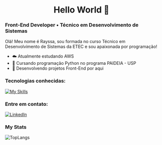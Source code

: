 <h1 align="center">
  Hello World 👋
</h1>

<!--<div align="center">
   <img height="380em" src=""/>
</div>-->


### Front-End Developer • Técnico em Desenvolvimento de Sistemas

Olá! Meu nome é Rayssa, sou formada no curso Técnico em Desenvolvimento de Sistemas da ETEC e sou apaixonada por programação!

- ☁️ Atualmente estudando AWS
- 🤖 Cursando programação Python no programa PAIDEIA - USP
- 📌 Desenvolvendo projetos Front-End por aqui


### Tecnologias conhecidas:

[![My Skills](https://skillicons.dev/icons?i=html,js,css,angular,react,ts,aws,git,mysql,arduino,py&theme=dark&perline=6)](https://skillicons.dev)
<!--<div style="display:flex; gap: 5px">
<img height="40px" src="https://user-images.githubusercontent.com/25181517/192108372-f71d70ac-7ae6-4c0d-8395-51d8870c2ef0.png" alt="Git Icon">
<img height="40px" src="https://user-images.githubusercontent.com/25181517/183890595-779a7e64-3f43-4634-bad2-eceef4e80268.png" alt="Angular Icon">
<img height="40px" src="https://user-images.githubusercontent.com/25181517/117447155-6a868a00-af3d-11eb-9cfe-245df15c9f3f.png" alt="JavaScript Icon">
<img height="40px" src="https://user-images.githubusercontent.com/25181517/183890598-19a0ac2d-e88a-4005-a8df-1ee36782fde1.png" alt="TypeScript Icon">
<img height="40px" src="https://user-images.githubusercontent.com/25181517/192158954-f88b5814-d510-4564-b285-dff7d6400dad.png" alt="HTML Icon">
<img height="40px" src="https://user-images.githubusercontent.com/25181517/183898674-75a4a1b1-f960-4ea9-abcb-637170a00a75.png" alt="CSS Icon">
<img height="40px" src="https://user-images.githubusercontent.com/25181517/183423507-c056a6f9-1ba8-4312-a350-19bcbc5a8697.png" alt="Python Icon">
<img height="40px" src="https://user-images.githubusercontent.com/25181517/183896128-ec99105a-ec1a-4d85-b08b-1aa1620b2046.png" alt="MySql Icon">
<img height="40px" src="https://user-images.githubusercontent.com/25181517/183896132-54262f2e-6d98-41e3-8888-e40ab5a17326.png" alt="AWS Icon">
<img height="40px" src="https://github.com/marwin1991/profile-technology-icons/assets/136815194/a57a85ba-e2dd-4036-85b6-7e1532391627" alt="Arduino Icon">
</div>-->

<!--My Socials-->
### Entre em contato: 
<a href="https://www.linkedin.com/in/rayssabuarque/"><img src="https://img.shields.io/badge/-LinkedIn-020114?style=for-the-badge&amp;logo=linkedin&amp;logoColor=EBD03E&amp;color:FFF" alt="LinkedIn"></a>

### My Stats

![TopLangs](https://github-readme-stats.vercel.app/api/top-langs/?username=rayssabuarque&layout=compact&theme=gruvbox)





<!-- My Stats
https://github.com/anuraghazra/github-readme-stats
-->

<!--<div align="center">

![MyStats](https://github-readme-stats.vercel.app/api?username=rayssabuarque&show_icons=true&theme=gruvbox)

</div>-->
